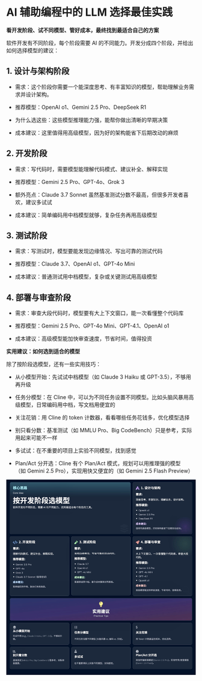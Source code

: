 # AI 辅助编程中的 LLM 选择最佳实践

**看开发阶段、试不同模型、管好成本，最终找到最适合自己的方案**

软件开发有不同阶段，每个阶段需要 AI 的不同能力。开发分成四个阶段，并给出如何选择模型的建议：



## 1. 设计与架构阶段

- 需求：这个阶段你需要一个能深度思考、有丰富知识的模型，帮助理解业务需求并设计架构。

- 推荐模型：OpenAI o1、Gemini 2.5 Pro、DeepSeek R1

- 为什么选这些：这些模型推理能力强，能帮你做出清晰的早期决策

- 成本建议：这里值得用高级模型，因为好的架构能省下后期改动的麻烦


## 2. 开发阶段

- 需求：写代码时，需要模型能理解代码模式、建议补全、解释实现

- 推荐模型：Gemini 2.5 Pro、GPT-4o、Grok 3

- 额外亮点：Claude 3.7 Sonnet 虽然基准测试分数不最高，但很多开发者喜欢，建议多试试

- 成本建议：简单编码用中档模型就够，复杂任务再用高级模型



## 3. 测试阶段

- 需求：写测试时，模型要能发现边缘情况、写出可靠的测试代码

- 推荐模型：Claude 3.7、OpenAI o1、GPT-4o Mini

- 成本建议：普通测试用中档模型，复杂或关键测试用高级模型


## 4. 部署与审查阶段

- 需求：审查大段代码时，模型要有大上下文窗口，能一次看懂整个代码库

- 推荐模型：Gemini 2.5 Pro、GPT-4o Mini、GPT-4.1、OpenAI o1

- 成本建议：高级模型能加快审查速度，节省时间，值得投资



**实用建议：如何选到适合的模型**

除了按阶段选模型，还有一些实用技巧：

- 从小模型开始：先试试中档模型（如 Claude 3 Haiku 或 GPT-3.5），不够用再升级

- 任务分模型：在 Cline 中，可以为不同任务设置不同模型。比如头脑风暴用高级模型，日常编码用中档，写文档用便宜的

- 关注花销：用 Cline 的 token 计数器，看看哪些任务花钱多，优化模型选择

- 别只看分数：基准测试（如 MMLU Pro、Big CodeBench）只是参考，实际用起来可能不一样

- 多试试：在不重要的项目上实验不同模型，找到感觉

- Plan/Act 分开选：Cline 有个 Plan/Act 模式，规划可以用推理强的模型（如 Gemini 2.5 Pro），实现用快又便宜的（如 Gemini 2.5 Flash Preview）

![Image](/images/2e9ea54a25bedd353d5e06c076d9c7e4.jpeg)